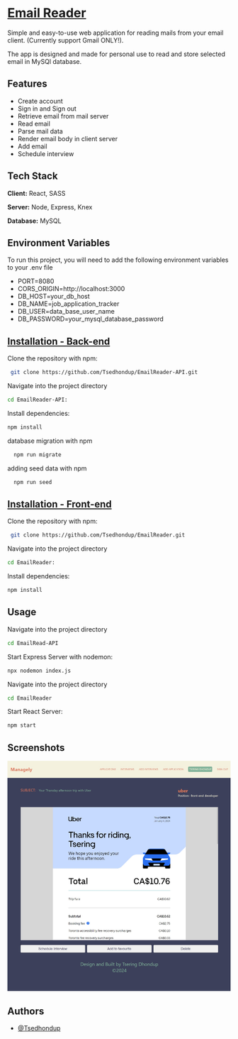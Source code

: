 
# [Email Reader](https://tseringdhondup.netlify.app/) 


Simple and easy-to-use web application for reading mails from your email client. (Currently support Gmail ONLY!). 

The app is designed and made for personal use to read and store selected email in MySQl database.
## Features

- Create account
- Sign in and Sign out
- Retrieve email from mail server
- Read email
- Parse mail data
- Render email body in client server 
- Add email 
- Schedule interview 

## Tech Stack

**Client:** React, SASS

**Server:** Node, Express, Knex

**Database:** MySQL


## Environment Variables

To run this project, you will need to add the following environment variables to your .env file

- PORT=8080
- CORS_ORIGIN=http://localhost:3000 
- DB_HOST=your_db_host
- DB_NAME=job_application_tracker
- DB_USER=data_base_user_name
- DB_PASSWORD=your_mysql_database_password

## [Installation - Back-end](https://github.com/Tsedhondup/EmailReader-API.git)
Clone the repository with npm:

```bash
 git clone https://github.com/Tsedhondup/EmailReader-API.git

```
Navigate into the project directory

```bash
cd EmailReader-API:

```
Install dependencies:
```bash
npm install

```
database migration with npm
```bash
  npm run migrate
```
adding seed data with npm
```bash
  npm run seed
```
## [Installation - Front-end](https://github.com/Tsedhondup/EmailReader.gitr)

Clone the repository with npm:

```bash
 git clone https://github.com/Tsedhondup/EmailReader.git

```
Navigate into the project directory

```bash
cd EmailReader:

```
Install dependencies:
```bash
npm install

```
    
## Usage
Navigate into the project directory

```bash
cd EmailRead-API
```
Start Express Server with nodemon:
```bash
npx nodemon index.js
```
Navigate into the project directory

```bash
cd EmailReader
```
Start React Server:
```bash
npm start
```
## Screenshots

![App Screenshot](https://raw.githubusercontent.com/Tsedhondup/Portfolio/refs/heads/develop/src/assets/image/job-tracker.jpg)


## Authors

- [@Tsedhondup](https://github.com/Tsedhondup)

